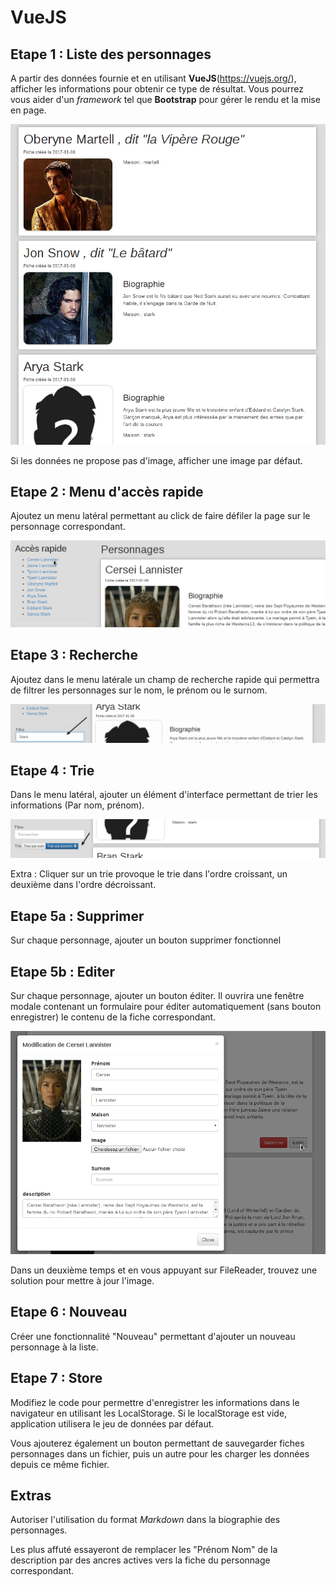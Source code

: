 # VueJS

## Etape 1 : Liste des personnages

A partir des données fournie et en utilisant **VueJS**(https://vuejs.org/), afficher les informations pour obtenir ce type de résultat. Vous pourrez vous aider d'un *framework* tel que **Bootstrap** pour gérer le rendu et la mise en page.

![Exemple de rendu](../images/vue/etape1.png)

Si les données ne propose pas d'image, afficher une image par défaut.


## Etape 2 : Menu d'accès rapide

Ajoutez un menu latéral permettant au click de faire défiler la page sur le personnage correspondant.

![Accès rapide](../images/vue/etape2.png)


## Etape 3 : Recherche

Ajoutez dans le menu latérale un champ de recherche rapide qui permettra de filtrer les personnages sur le nom, le prénom ou le surnom.

![Recherche](../images/vue/etape3.png)

## Etape 4 : Trie

Dans le menu latéral, ajouter un élément d'interface permettant de trier les informations (Par nom, prénom).

![Système de trie](../images/vue/etape4.png)

Extra : Cliquer sur un trie provoque le trie dans l'ordre croissant, un deuxième dans l'ordre décroissant.

## Etape 5a : Supprimer

Sur chaque personnage, ajouter un bouton supprimer fonctionnel

## Etape 5b : Editer

Sur chaque personnage, ajouter un bouton éditer. Il ouvrira une fenêtre modale contenant un formulaire pour éditer automatiquement (sans bouton enregistrer) le contenu de la fiche correspondant.

![Modification des données](../images/vue/etape5.png)

Dans un deuxième temps et en vous appuyant sur FileReader, trouvez une solution pour mettre à jour l'image.

## Etape 6 : Nouveau

Créer une fonctionnalité "Nouveau" permettant d'ajouter un nouveau personnage à la liste.

## Etape 7 : Store

Modifiez le code pour permettre d'enregistrer les informations dans le navigateur en utilisant les LocalStorage. Si le localStorage est vide, application utilisera le jeu de données par défaut.

Vous ajouterez également un bouton permettant de sauvegarder fiches personnages dans un fichier, puis un autre pour les charger les données depuis ce même fichier.

## Extras

Autoriser l'utilisation du format *Markdown* dans la biographie des personnages.

Les plus affuté essayeront de remplacer les "Prénom Nom" de la description par des ancres actives vers la fiche du personnage correspondant.
